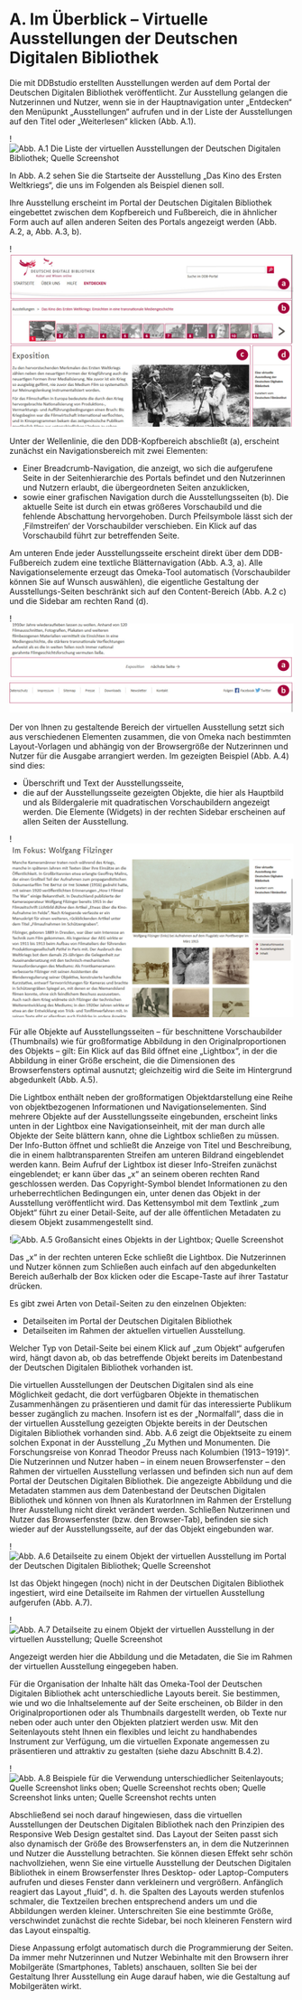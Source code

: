 # A. Im Überblick – Virtuelle Ausstellungen der Deutschen Digitalen Bibliothek
Die mit DDBstudio erstellten Ausstellungen werden auf dem Portal der Deutschen Digitalen Bibliothek veröffentlicht. Zur Ausstellung gelangen die Nutzerinnen und Nutzer, wenn sie in der Hauptnavigation unter „Entdecken“ den Menüpunkt „Ausstellungen“ aufrufen und in der Liste der Ausstellungen auf den Titel oder „Weiterlesen“ klicken (Abb. A.1).

!![Abb. A.1 Die Liste der virtuellen Ausstellungen der Deutschen Digitalen Bibliothek; <a href="https://www.deutsche-digitale-bibliothek.de/content/ausstellungen" title="Link zur Ausstellung, aus der der Screenshot entnommen wurde" target="_blank">Quelle Screenshot</a>][A-1]

In Abb. A.2 sehen Sie die Startseite der Ausstellung „Das Kino des Ersten Weltkriegs“, die uns im Folgenden als Beispiel dienen soll.

Ihre Ausstellung erscheint im Portal der Deutschen Digitalen Bibliothek eingebettet zwischen dem Kopfbereich und Fußbereich, die in ähnlicher Form auch auf allen anderen Seiten des Portals angezeigt werden (Abb. A.2, <span class="red-circle">a</span>, Abb. A.3, <span class="red-circle">b</span>).

!![Abb. A.2 Die Elemente einer Ausstellungsseite; <a href="http://ausstellungen.deutsche-digitale-bibliothek.de/kino/exhibits/show/film-wwi/exposition" title="Link zur Ausstellung, aus der der Screenshot entnommen wurde" target="_blank">Quelle Screenshot</a>][A-2]

Unter der Wellenlinie, die den DDB-Kopfbereich abschließt (<span class="red-circle">a</span>), erscheint zunächst ein Navigationsbereich mit zwei Elementen:

* Einer Breadcrumb-Navigation, die anzeigt, wo sich die aufgerufene Seite in der Seitenhierarchie des Portals befindet und den Nutzerinnen und Nutzern erlaubt, die übergeordneten Seiten anzuklicken,
* sowie einer grafischen Navigation durch die Ausstellungsseiten (<span class="red-circle">b</span>). Die aktuelle Seite ist durch ein etwas größeres Vorschaubild und die fehlende Abschattung hervorgehoben. Durch Pfeilsymbole lässt sich der ‚Filmstreifen‘ der Vorschaubilder verschieben. Ein Klick auf das Vorschaubild führt zur betreffenden Seite. 

Am unteren Ende jeder Ausstellungsseite erscheint direkt über dem DDB-Fußbereich zudem eine textliche Blätternavigation (Abb. A.3, <span class="red-circle">a</span>). Alle Navigationselemente erzeugt das Omeka-Tool automatisch (Vorschaubilder können Sie auf Wunsch auswählen), die eigentliche Gestaltung der Ausstellungs-Seiten beschränkt sich auf den Content-Bereich (Abb. A.2 <span class="red-circle">c</span>) und die Sidebar am rechten Rand (<span class="red-circle">d</span>).

!![Abb. A.3 Der Fußbereich der Ausstellungsseite][A-3]

Der von Ihnen zu gestaltende Bereich der virtuellen Ausstellung setzt sich aus verschiedenen Elementen zusammen, die von Omeka nach bestimmten Layout-Vorlagen und abhängig von der Browsergröße der Nutzerinnen und Nutzer für die Ausgabe arrangiert werden. Im gezeigten Beispiel (Abb. A.4) sind dies:

* Überschrift und Text der Ausstellungsseite, 
* die auf der Ausstellungsseite gezeigten Objekte, die hier als Hauptbild und als Bildergalerie mit quadratischen Vorschaubildern angezeigt werden. 
Die Elemente (Widgets) in der rechten Sidebar erscheinen auf allen Seiten der Ausstellung.

!![Abb. A.4 Die Elemente des Inhaltsbereichs; <a href="http://ausstellungen.deutsche-digitale-bibliothek.de/kino/exhibits/show/film-wwi/filzinger" title="Link zur Ausstellung, aus der der Screenshot entnommen wurde" target="_blank">Quelle Screenshot</a>][A-4]

Für alle Objekte auf Ausstellungsseiten – für beschnittene Vorschaubilder (Thumbnails) wie für großformatige Abbildung in den Originalproportionen des Objekts – gilt: Ein Klick auf das Bild öffnet eine „Lightbox“, in der die Abbildung in einer Größe erscheint, die die Dimensionen des Browserfensters optimal ausnutzt; gleichzeitig wird die Seite im Hintergrund abgedunkelt (Abb. A.5).

Die Lightbox enthält neben der großformatigen Objektdarstellung eine Reihe von objektbezogenen Informationen und Navigationselementen. Sind mehrere Objekte auf der Ausstellungsseite eingebunden, erscheint links unten in der Lightbox eine Navigationseinheit, mit der man durch alle Objekte der Seite blättern kann, ohne die Lightbox schließen zu müssen. Der Info-Button öffnet und schließt die Anzeige von Titel und Beschreibung, die in einem halbtransparenten Streifen am unteren Bildrand eingeblendet werden kann. Beim Aufruf der Lightbox ist dieser Info-Streifen zunächst eingeblendet; er kann über das „x“ an seinem oberen rechten Rand geschlossen werden. Das Copyright-Symbol blendet Informationen zu den urheberrechtlichen Bedingungen ein, unter denen das Objekt in der Ausstellung veröffentlicht wird. Das Kettensymbol mit dem Textlink „zum Objekt“ führt zu einer Detail-Seite, auf der alle öffentlichen Metadaten zu diesem Objekt zusammengestellt sind.

!![Abb. A.5 Großansicht eines Objekts in der Lightbox; <a href="http://ausstellungen.deutsche-digitale-bibliothek.de/kino/exhibits/show/film-wwi/filmstars" title="Link zur Ausstellung, aus der der Screenshot entnommen wurde" target="_blank">Quelle Screenshot</a>][A-5]

Das „x“ in der rechten unteren Ecke schließt die Lightbox. Die Nutzerinnen und Nutzer können zum Schließen auch einfach auf den abgedunkelten Bereich außerhalb der Box klicken oder die Escape-Taste auf ihrer Tastatur drücken.

Es gibt zwei Arten von Detail-Seiten zu den einzelnen Objekten:

* Detailseiten im Portal der Deutschen Digitalen Bibliothek
* Detailseiten im Rahmen der aktuellen virtuellen Ausstellung.

Welcher Typ von Detail-Seite bei einem Klick auf „zum Objekt“ aufgerufen wird, hängt davon ab, ob das betreffende Objekt bereits im Datenbestand der Deutschen Digitalen Bibliothek vorhanden ist.

Die virtuellen Ausstellungen der Deutschen Digitalen sind als eine Möglichkeit gedacht, die dort verfügbaren Objekte in thematischen Zusammenhängen zu präsentieren und damit für das interessierte Publikum besser zugänglich zu machen. Insofern ist es der „Normalfall“, dass die in der virtuellen Ausstellung gezeigten Objekte bereits in der Deutschen Digitalen Bibliothek vorhanden sind. Abb. A.6 zeigt die Objektseite zu einem solchen Exponat in der Ausstellung „Zu Mythen und Monumenten. Die Forschungsreise von Konrad Theodor Preuss nach Kolumbien (1913−1919)“. Die Nutzerinnen und Nutzer haben – in einem neuen Browserfenster – den Rahmen der virtuellen Ausstellung verlassen und befinden sich nun auf dem Portal der Deutschen Digitalen Bibliothek. Die angezeigte Abbildung und die Metadaten stammen aus dem Datenbestand der Deutschen Digitalen Bibliothek und können von Ihnen als KuratorInnen im Rahmen der Erstellung Ihrer Ausstellung nicht direkt verändert werden. Schließen Nutzerinnen und Nutzer das Browserfenster (bzw. den Browser-Tab), befinden sie sich wieder auf der Ausstellungsseite, auf der das Objekt eingebunden war.

!![Abb. A.6 Detailseite zu einem Objekt der virtuellen Ausstellung im Portal der Deutschen Digitalen Bibliothek; <a href="https://www.deutsche-digitale-bibliothek.de/item/6R6DAJL5TIA257BKD7GZABQV34Z6VU24" title="Link zur Ausstellung, aus der der Screenshot entnommen wurde" target="_blank">Quelle Screenshot</a>][A-6]

Ist das Objekt hingegen (noch) nicht in der Deutschen Digitalen Bibliothek ingestiert, wird eine Detailseite im Rahmen der virtuellen Ausstellung aufgerufen (Abb. A.7).

!![Abb. A.7 Detailseite zu einem Objekt der virtuellen Ausstellung in der virtuellen Ausstellung; <a href="http://ausstellungen.deutsche-digitale-bibliothek.de/kino/items/show/41" title="Link zur Ausstellung, aus der der Screenshot entnommen wurde" target="_blank">Quelle Screenshot</a>][A-7]

Angezeigt werden hier die Abbildung und die Metadaten, die Sie im Rahmen der virtuellen Ausstellung eingegeben haben.

Für die Organisation der Inhalte hält das Omeka-Tool der Deutschen Digitalen Bibliothek acht unterschiedliche Layouts bereit. Sie bestimmen, wie und wo die Inhaltselemente auf der Seite erscheinen, ob Bilder in den Originalproportionen oder als Thumbnails dargestellt werden, ob Texte nur neben oder auch unter den Objekten platziert werden usw. Mit den Seitenlayouts steht Ihnen ein flexibles und leicht zu handhabendes Instrument zur Verfügung, um die virtuellen Exponate angemessen zu präsentieren und attraktiv zu gestalten (siehe dazu Abschnitt B.4.2).

!![Abb. A.8 Beispiele für die Verwendung unterschiedlicher Seitenlayouts; <a href="http://ausstellungen.deutsche-digitale-bibliothek.de/preuss/exhibits/show/kolumbien-preuss/ausgrabungen-in-san-agustin" title="Link zur Ausstellung, aus der der Screenshot entnommen wurde" target="_blank">Quelle Screenshot links oben</a>; <a href="http://ausstellungen.deutsche-digitale-bibliothek.de/preuss/exhibits/show/kolumbien-preuss/fotografische-dokumentation" title="Link zur Ausstellung, aus der der Screenshot entnommen wurde" target="_blank">Quelle Screenshot rechts oben</a>; <a href="http://ausstellungen.deutsche-digitale-bibliothek.de/preuss/exhibits/show/kolumbien-preuss/forschung-als-abenteuer" title="Link zur Ausstellung, aus der der Screenshot entnommen wurde" target="_blank">Quelle Screenshot links unten</a>; <a href="http://ausstellungen.deutsche-digitale-bibliothek.de/preuss/exhibits/show/kolumbien-preuss/fokus-mythos-allmutter" title="Link zur Ausstellung, aus der der Screenshot entnommen wurde" target="_blank">Quelle Screenshot rechts unten</a>][A-8]

Abschließend sei noch darauf hingewiesen, dass die virtuellen Ausstellungen der Deutschen Digitalen Bibliothek nach den Prinzipien des Responsive Web Design gestaltet sind. Das Layout der Seiten passt sich also dynamisch der Größe des Browserfensters an, in dem die Nutzerinnen und Nutzer die Ausstellung betrachten. Sie können diesen Effekt sehr schön nachvollziehen, wenn Sie eine virtuelle Ausstellung der Deutschen Digitalen Bibliothek in einem Browserfenster Ihres Desktop- oder Laptop-Computers aufrufen und dieses Fenster dann verkleinern und vergrößern.
Anfänglich reagiert das Layout „fluid“, d. h. die Spalten des Layouts werden stufenlos schmaler, die Textzeilen brechen entsprechend anders um und die Abbildungen werden kleiner. Unterschreiten Sie eine bestimmte Größe, verschwindet zunächst die rechte Sidebar, bei noch kleineren Fenstern wird das Layout einspaltig.

Diese Anpassung erfolgt automatisch durch die Programmierung der Seiten. Da immer mehr Nutzerinnen und Nutzer Webinhalte mit den Browsern ihrer Mobilgeräte (Smartphones, Tablets) anschauen, sollten Sie bei der Gestaltung Ihrer Ausstellung ein Auge darauf haben, wie die Gestaltung auf Mobilgeräten wirkt.


[A-1]: img/A-1.jpg "Abb. A.1 Die Liste der virtuellen Ausstellungen der Deutschen Digitalen Bibliothek"
[A-2]: img/A-2.jpg "Abb A.2 Die Elemente einer Ausstellungsseite"
[A-3]: img/A-3.jpg "Abb. A.3 Der Fußbereich der Ausstellungsseite"
[A-4]: img/A-4.jpg "Abb. A.3. Die Elemente einer Ausstellungsseite" 
[A-5]: img/A-5.jpg "Abb. A.5 Großansicht eines Objekts in der Lightbox"
[A-6]: img/A-6.jpg "Abb. A.6 Detailseite zu einem Objekt der virtuellen Ausstellung im Portal der Deutschen Digitalen Bibliothek"
[A-7]: img/A-7.jpg "Abb. A.7 Detailseite zu einem Objekt der virtuellen Ausstellung in der virtuellen Ausstellung" 
[A-8]: img/A-8.jpg "Abb. A.8 Beispiele für die Verwendung unterschiedlicher Seitenlayouts"

